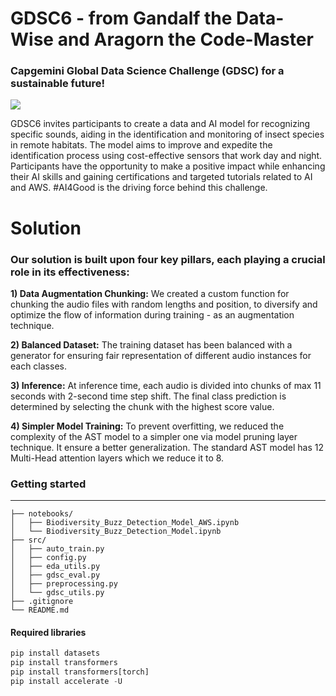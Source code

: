 # GDSC6 - from Gandalf the Data-Wise and Aragorn the Code-Master

### Capgemini Global Data Science Challenge (GDSC) for a sustainable future!

![](https://gdsc.ce.capgemini.com/static/main_banner-13308435f9f145ca94c843a0a8fc4869.png)

GDSC6 invites participants to create a data and AI model for recognizing specific sounds, aiding in the identification and monitoring of insect species in remote habitats. The model aims to improve and expedite the identification process using cost-effective sensors that work day and night. Participants have the opportunity to make a positive impact while enhancing their AI skills and gaining certifications and targeted tutorials related to AI and AWS. #AI4Good is the driving force behind this challenge.


# Solution
### Our solution is built upon four key pillars, each playing a crucial role in its effectiveness:

**1) Data Augmentation Chunking:** We created a custom function for chunking the audio files with random lengths and position, to diversify and optimize the flow of information during training - as an augmentation technique.

**2) Balanced Dataset:** The training dataset has been balanced with a generator for ensuring fair representation of different audio instances for each classes.

**3) Inference:** At inference time, each audio is divided into chunks of max 11 seconds with 2-second time step shift. The final class prediction is determined by selecting the chunk with the highest score value.

**4) Simpler Model Training:** To prevent overfitting, we reduced the complexity of the AST model to a simpler one via model pruning layer technique. It ensure a better generalization. The standard AST model has 12 Multi-Head attention layers which we reduce it to 8.

### Getting started
____________________
```
├── notebooks/
│   ├── Biodiversity_Buzz_Detection_Model_AWS.ipynb
│   └── Biodiversity_Buzz_Detection_Model.ipynb
├── src/
│   ├── auto_train.py
│   ├── config.py
│   ├── eda_utils.py 
│   ├── gdsc_eval.py
│   ├── preprocessing.py 
│   └── gdsc_utils.py 
├── .gitignore
└── README.md
```
#### Required libraries
```python
pip install datasets
pip install transformers
pip install transformers[torch]
pip install accelerate -U
```
